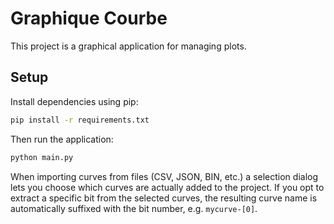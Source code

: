 # Graphique Courbe

This project is a graphical application for managing plots.

## Setup

Install dependencies using pip:

```bash
pip install -r requirements.txt
```

Then run the application:

```bash
python main.py
```

When importing curves from files (CSV, JSON, BIN, etc.) a selection dialog
lets you choose which curves are actually added to the project. If you opt to
extract a specific bit from the selected curves, the resulting curve name is
automatically suffixed with the bit number, e.g. `mycurve-[0]`.

